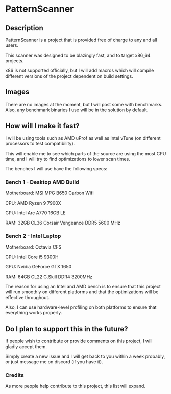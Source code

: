 # PatternScanner
## Description
PatternScanner is a project that is provided free of charge to any and all users. 

This scanner was designed to be blazingly fast, and to target x86_64 projects.

x86 is not supported officially, but I will add macros which will compile different versions of the project dependent on build settings.


## Images
There are no images at the moment, but I will post some with benchmarks. Also, any benchmark binaries I use will be in the solution by default.


## How will I make it fast?
I will be using tools such as AMD uProf as well as Intel vTune (on different processors to test compatibility).

This will enable me to see which parts of the source are using the most CPU time, and I will try to find optimizations to lower scan times.

The benches I will use have the following specs:


### Bench 1 - Desktop AMD Build

Motherboard: MSI MPG B650 Carbon Wifi

CPU: AMD Ryzen 9 7900X

GPU: Intel Arc A770 16GB LE

RAM: 32GB CL36 Corsair Vengeance DDR5 5600 MHz



### Bench 2 - Intel Laptop

Motherboard: Octavia CFS

CPU: Intel Core i5 9300H

GPU: Nvidia GeForce GTX 1650

RAM: 64GB CL22 G.Skill DDR4 3200MHz 


The reason for using an Intel and AMD bench is to ensure that this project will run smoothly on different platforms and that the optimizations will be effective throughout.

Also, I can use hardware-level profiling on both platforms to ensure that everything works properly.


## Do I plan to support this in the future?
If people wish to contribute or provide comments on this project, I will gladly accept them.

Simply create a new issue and I will get back to you within a week probably, or just message me on discord (if you have it).


### Credits
As more people help contribute to this project, this list will expand.
